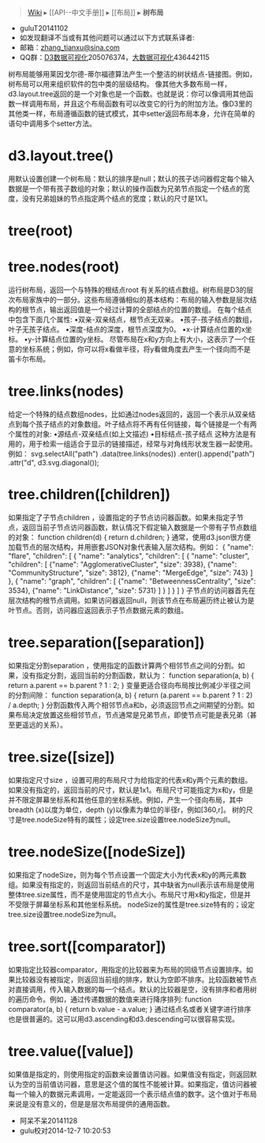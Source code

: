 > [Wiki](Home) ▸ [[API--中文手册]] ▸ [[布局]] ▸ **树布局**

* guluT20141102
* 如发现翻译不当或有其他问题可以通过以下方式联系译者:
* 邮箱：zhang_tianxu@sina.com
* QQ群：[D3数据可视化](http://jq.qq.com/?_wv=1027&k=ZGcqYF)205076374，[大数据可视化](http://jq.qq.com/?_wv=1027&k=S8wGMe)436442115

树布局能够用莱因戈尔德-蒂尔福德算法产生一个整洁的树状结点-链接图。例如，树布局可以用来组织软件的包中类的层级结构。
像其他大多数布局一样，d3.layout.tree返回的是一个对象也是一个函数。也就是说：你可以像调用其他函数一样调用布局，并且这个布局函数有可以改变它的行为的附加方法。像D3里的其他类一样，布局遵循函数的链式模式，其中setter返回布局本身，允许在简单的语句中调用多个setter方法。
# d3.layout.tree()
用默认设置创建一个树布局：默认的排序是null；默认的孩子访问器假定每个输入数据是一个带有孩子数组的对象；默认的操作函数为兄弟节点指定一个结点的宽度，没有兄弟姐妹的节点指定两个结点的宽度；默认的尺寸是1X1。

# tree(root) 
# tree.nodes(root)

运行树布局，返回一个与特殊的根结点root 有关系的结点数组。树布局是D3的层次布局家族中的一部分。这些布局遵循相似的基本结构：布局的输入参数是层次结构的根节点，输出返回值是一个经过计算的全部结点的位置的数组。
在每个结点中包含下面几个属性:
•双亲-双亲结点，根节点无双亲。
•孩子-孩子结点的数组，叶子无孩子结点。
•深度-结点的深度，根节点深度为0。
•x-计算结点位置的x坐标。
•y-计算结点位置的y坐标。
尽管布局在x和y方向上有大小，这表示了一个任意的坐标系统；例如，你可以将x看做半径，将y看做角度去产生一个径向而不是笛卡尔布局。

# tree.links(nodes)

给定一个特殊的结点数组nodes，比如通过nodes返回的，返回一个表示从双亲结点到每个孩子结点的对象数组。叶子结点将不再有任何链接，每个链接是一个有两个属性的对象:
•源结点-双亲结点(如上文描述)
•目标结点-孩子结点
这种方法是有用的，用于检索一组适合于显示的链接描述，经常与对角线形状发生器一起使用。例如：
svg.selectAll("path")
.data(tree.links(nodes))
.enter().append("path")
.attr("d", d3.svg.diagonal());
# tree.children([children])

如果指定了子节点children ，设置指定的子节点访问器函数。如果未指定子节点，返回当前子节点访问器函数，默认情况下假定输入数据是一个带有子节点数组的对象：
function children(d) {
  return d.children;
}
通常，使用d3.json很方便加载节点的层次结构，并用嵌套JSON对象代表输入层次结构。例如：
{
 "name": "flare",
 "children": [
  {
   "name": "analytics",
   "children": [
    {
     "name": "cluster",
     "children": [
      {"name": "AgglomerativeCluster", "size": 3938},
      {"name": "CommunityStructure", "size": 3812},
      {"name": "MergeEdge", "size": 743}
     ]
    },
    {
     "name": "graph",
     "children": [
      {"name": "BetweennessCentrality", "size": 3534},
      {"name": "LinkDistance", "size": 5731}
     ]
    }
   ]
  }
 ]
}
子节点的访问器首先在层次结构的根节点调用。如果访问器返回null，则该节点在布局遍历终止被认为是叶节点。否则，访问器应返回表示子节点数据元素的数组。

# tree.separation([separation])

如果指定分割separation ，使用指定的函数计算两个相邻节点之间的分割。如果，没有指定分割，返回当前的分割函数，默认为：
function separation(a, b) {
  return a.parent == b.parent ? 1 : 2;
}
变量更适合径向布局按比例减少半径之间的分割间隙：
function separation(a, b) {
  return (a.parent == b.parent ? 1 : 2) / a.depth;
}
分割函数传入两个相邻节点a和b，必须返回节点之间期望的分割。如果布局决定放置这些相邻节点，节点通常是兄弟节点，即使节点可能是表兄弟（甚至更遥远的关系）。
# tree.size([size])
如果指定尺寸size ，设置可用的布局尺寸为给指定的代表x和y两个元素的数组。如果没有指定的，返回当前的尺寸，默认是1x1。布局尺寸可能指定为x和y，但是并不限定屏幕坐标系和其他任意的坐标系统。例如，产生一个径向布局，其中breadth (x)以度为单位，depth (y)以像素为单位的半径r，例如[360,r]。
树的尺寸是tree.nodeSize特有的属性；设定tree.size设置tree.nodeSize为null。
# tree.nodeSize([nodeSize])
如果指定了nodeSize，则为每个节点设置一个固定大小为代表x和y的两元素数组。如果没有指定的，则返回当前结点的尺寸，其中缺省为null表示该布局是使用整体tree.size属性，而不是使用固定的节点大小。布局尺寸用x和y指定，但是并不受限于屏幕坐标系和其他坐标系统。
nodeSize的属性是tree.size特有的；设定tree.size设置tree.nodeSize为null。
# tree.sort([comparator])

如果指定比较器comparator，用指定的比较器来为布局的同级节点设置排序。如果比较器没有被指定，则返回当前组的排序，默认为空即不排序。比较函数被节点对直接调用，传入输入数据的每一个结点。默认的比较器是空，没有排序和者用树的遍历命令。例如，通过传递数据的数值来进行降序排列:
function comparator(a, b) {
return b.value - a.value;
}
通过结点名或者关键字进行排序也是很普遍的。这可以用d3.ascending和d3.descending可以很容易实现。
# tree.value([value])
如果值是指定的，则使用指定的函数来设置值访问器。如果值没有指定，则返回默认为空的当前值访问器，意思是这个值的属性不能被计算。如果指定，值访问器被每一个输入的数据元素调用，一定能返回一个表示结点值的数字。这个值对于布局来说是没有意义的，但是是层次布局提供的通用函数。

* 阿呆不呆20141128  
* gulu校对2014-12-7 10:20:53

